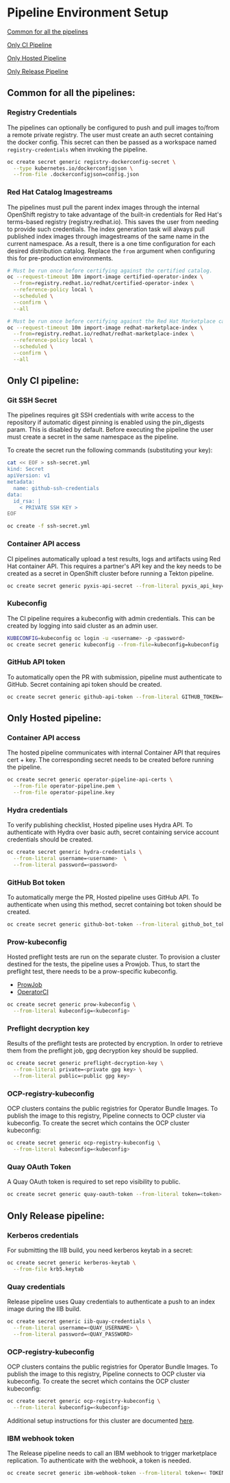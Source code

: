 # Pipeline Environment Setup

[Common for all the pipelines](#common-for-all-the-pipelines)

[Only CI Pipeline](#only-ci-pipeline)

[Only Hosted Pipeline](#only-hosted-pipeline)

[Only Release Pipeline](#only-release-pipeline)

## Common for all the pipelines:

### Registry Credentials
The pipelines can optionally be configured to push and pull images to/from a remote
private registry. The user must create an auth secret containing the docker config.
This secret can then be passed as a workspace named `registry-credentials` when invoking
the pipeline.

```bash
oc create secret generic registry-dockerconfig-secret \
  --type kubernetes.io/dockerconfigjson \
  --from-file .dockerconfigjson=config.json
```

### Red Hat Catalog Imagestreams

The pipelines must pull the parent index images through the internal OpenShift
registry to take advantage of the built-in credentials for Red Hat's terms-based
registry (registry.redhat.io). This saves the user from needing to provide such
credentials. The index generation task will always pull published index images
through imagestreams of the same name in the current namespace. As a result,
there is a one time configuration for each desired distribution catalog. Replace
the `from` argument when configuring this for pre-production environments.

```bash
# Must be run once before certifying against the certified catalog.
oc --request-timeout 10m import-image certified-operator-index \
  --from=registry.redhat.io/redhat/certified-operator-index \
  --reference-policy local \
  --scheduled \
  --confirm \
  --all

# Must be run once before certifying against the Red Hat Marketplace catalog.
oc --request-timeout 10m import-image redhat-marketplace-index \
  --from=registry.redhat.io/redhat/redhat-marketplace-index \
  --reference-policy local \
  --scheduled \
  --confirm \
  --all
```

## Only CI pipeline:

### Git SSH Secret
The pipelines requires git SSH credentials with 
write access to the repository if automatic digest pinning
is enabled using the pin_digests param. This is disabled
by default. Before executing the pipeline the user must
create a secret in the same namespace as the pipeline.

To create the secret run the following commands (substituting your key):
```bash
cat << EOF > ssh-secret.yml
kind: Secret
apiVersion: v1
metadata:
  name: github-ssh-credentials
data:
  id_rsa: |
    < PRIVATE SSH KEY >
EOF

oc create -f ssh-secret.yml
```

### Container API access
CI pipelines automatically upload a test results, logs and artifacts using Red Hat
container API. This requires a partner's API key and the key needs to be created
as a secret in OpenShift cluster before running a Tekton pipeline.

```bash
oc create secret generic pyxis-api-secret --from-literal pyxis_api_key=< API KEY >
```

### Kubeconfig

The CI pipeline requires a kubeconfig with admin credentials. This can be created
by logging into said cluster as an admin user.

```bash
KUBECONFIG=kubeconfig oc login -u <username> -p <password>
oc create secret generic kubeconfig --from-file=kubeconfig=kubeconfig
```

### GitHub API token
To automatically open the PR with submission, pipeline must authenticate to GitHub. 
Secret containing api token should be created.

```bash
oc create secret generic github-api-token --from-literal GITHUB_TOKEN=< GITHUB TOKEN >
```

## Only Hosted pipeline:

### Container API access
The hosted pipeline communicates with internal Container API that requires cert + key.
The corresponding secret needs to be created before running the pipeline.

```bash
oc create secret generic operator-pipeline-api-certs \
  --from-file operator-pipeline.pem \
  --from-file operator-pipeline.key
```

### Hydra credentials
To verify publishing checklist, Hosted pipeline uses Hydra API. To authenticate with
Hydra over basic auth, secret containing service account credentials should be created.

```bash
oc create secret generic hydra-credentials \
  --from-literal username=<username>  \
  --from-literal password=<password>
```

### GitHub Bot token
To automatically merge the PR, Hosted pipeline uses GitHub API. To authenticate
when using this method, secret containing bot token should be created.

```bash
oc create secret generic github-bot-token --from-literal github_bot_token=< BOT TOKEN >
```

### Prow-kubeconfig
Hosted preflight tests are run on the separate cluster. To provision a cluster destined for the tests,
the pipeline uses a Prowjob. Thus, to start the preflight test, there needs to be a prow-specific
kubeconfig.
- [ProwJob](https://github.com/kubernetes/test-infra/tree/master/prow)
- [OperatorCI](https://docs.ci.openshift.org/docs/architecture/ci-operator/)
```bash
oc create secret generic prow-kubeconfig \
  --from-literal kubeconfig=<kubeconfig>
```

### Preflight decryption key
Results of the preflight tests are protected by encryption. In order to retrieve them
from the preflight job, gpg decryption key should be supplied.
```bash
oc create secret generic preflight-decryption-key \
  --from-literal private=<private gpg key> \
  --from-literal public=<public gpg key>
```

### OCP-registry-kubeconfig
OCP clusters contains the public registries for Operator Bundle Images.
To publish the image to this registry, Pipeline connects to OCP cluster via
kubeconfig.
To create the secret which contains the OCP cluster kubeconfig:
```bash
oc create secret generic ocp-registry-kubeconfig \
  --from-literal kubeconfig=<kubeconfig>
```

### Quay OAuth Token
A Quay OAuth token is required to set repo visibility to public.
```bash
oc create secret generic quay-oauth-token --from-literal token=<token>
```

## Only Release pipeline:

### Kerberos credentials
For submitting the IIB build, you need kerberos keytab in a secret:
```bash
oc create secret generic kerberos-keytab \
  --from-file krb5.keytab
```

### Quay credentials
Release pipeline uses Quay credentials to authenticate a push to an index image
during the IIB build.
```bash
oc create secret generic iib-quay-credentials \
  --from-literal username=<QUAY_USERNAME> \
  --from-literal password=<QUAY_PASSWORD>
```

### OCP-registry-kubeconfig
OCP clusters contains the public registries for Operator Bundle Images.
To publish the image to this registry, Pipeline connects to OCP cluster via
kubeconfig.
To create the secret which contains the OCP cluster kubeconfig:
```bash
oc create secret generic ocp-registry-kubeconfig \
  --from-literal kubeconfig=<kubeconfig>
```

Additional setup instructions for this cluster are documented [here](rhc4tp-cluster.md).

### IBM webhook token
The Release pipeline needs to call an IBM webhook to trigger marketplace replication. To
authenticate with the webhook, a token is needed.

```bash
oc create secret generic ibm-webhook-token --from-literal token=< TOKEN >
```
